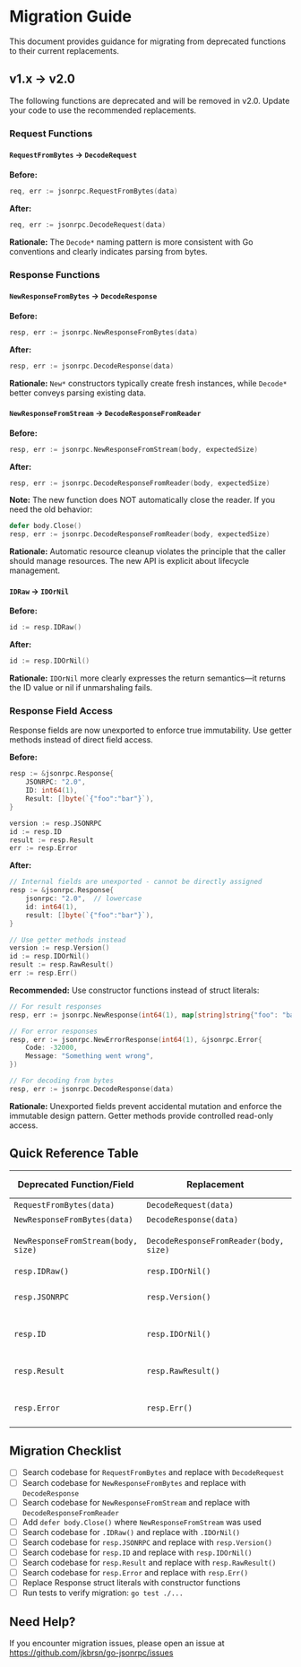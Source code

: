 # Migration Guide

This document provides guidance for migrating from deprecated functions to their current replacements.

## v1.x → v2.0

The following functions are deprecated and will be removed in v2.0. Update your code to use the recommended replacements.

### Request Functions

#### `RequestFromBytes` → `DecodeRequest`

**Before:**
```go
req, err := jsonrpc.RequestFromBytes(data)
```

**After:**
```go
req, err := jsonrpc.DecodeRequest(data)
```

**Rationale:** The `Decode*` naming pattern is more consistent with Go conventions and clearly indicates parsing from bytes.

### Response Functions

#### `NewResponseFromBytes` → `DecodeResponse`

**Before:**
```go
resp, err := jsonrpc.NewResponseFromBytes(data)
```

**After:**
```go
resp, err := jsonrpc.DecodeResponse(data)
```

**Rationale:** `New*` constructors typically create fresh instances, while `Decode*` better conveys parsing existing data.

#### `NewResponseFromStream` → `DecodeResponseFromReader`

**Before:**
```go
resp, err := jsonrpc.NewResponseFromStream(body, expectedSize)
```

**After:**
```go
resp, err := jsonrpc.DecodeResponseFromReader(body, expectedSize)
```

**Note:** The new function does NOT automatically close the reader. If you need the old behavior:

```go
defer body.Close()
resp, err := jsonrpc.DecodeResponseFromReader(body, expectedSize)
```

**Rationale:** Automatic resource cleanup violates the principle that the caller should manage resources. The new API is explicit about lifecycle management.

#### `IDRaw` → `IDOrNil`

**Before:**
```go
id := resp.IDRaw()
```

**After:**
```go
id := resp.IDOrNil()
```

**Rationale:** `IDOrNil` more clearly expresses the return semantics—it returns the ID value or nil if unmarshaling fails.

### Response Field Access

Response fields are now unexported to enforce true immutability. Use getter methods instead of direct field access.

**Before:**
```go
resp := &jsonrpc.Response{
    JSONRPC: "2.0",
    ID: int64(1),
    Result: []byte(`{"foo":"bar"}`),
}

version := resp.JSONRPC
id := resp.ID
result := resp.Result
err := resp.Error
```

**After:**
```go
// Internal fields are unexported - cannot be directly assigned
resp := &jsonrpc.Response{
    jsonrpc: "2.0",  // lowercase
    id: int64(1),
    result: []byte(`{"foo":"bar"}`),
}

// Use getter methods instead
version := resp.Version()
id := resp.IDOrNil()
result := resp.RawResult()
err := resp.Err()
```

**Recommended:** Use constructor functions instead of struct literals:
```go
// For result responses
resp, err := jsonrpc.NewResponse(int64(1), map[string]string{"foo": "bar"})

// For error responses
resp, err := jsonrpc.NewErrorResponse(int64(1), &jsonrpc.Error{
    Code: -32000,
    Message: "Something went wrong",
})

// For decoding from bytes
resp, err := jsonrpc.DecodeResponse(data)
```

**Rationale:** Unexported fields prevent accidental mutation and enforce the immutable design pattern. Getter methods provide controlled read-only access.

## Quick Reference Table

| Deprecated Function/Field | Replacement | Breaking Changes |
|---------------------------|-------------|------------------|
| `RequestFromBytes(data)` | `DecodeRequest(data)` | None |
| `NewResponseFromBytes(data)` | `DecodeResponse(data)` | None |
| `NewResponseFromStream(body, size)` | `DecodeResponseFromReader(body, size)` | Does not auto-close reader |
| `resp.IDRaw()` | `resp.IDOrNil()` | None |
| `resp.JSONRPC` | `resp.Version()` | Field is now unexported |
| `resp.ID` | `resp.IDOrNil()` | Field is now unexported |
| `resp.Result` | `resp.RawResult()` | Field is now unexported |
| `resp.Error` | `resp.Err()` | Field is now unexported |

## Migration Checklist

- [ ] Search codebase for `RequestFromBytes` and replace with `DecodeRequest`
- [ ] Search codebase for `NewResponseFromBytes` and replace with `DecodeResponse`
- [ ] Search codebase for `NewResponseFromStream` and replace with `DecodeResponseFromReader`
- [ ] Add `defer body.Close()` where `NewResponseFromStream` was used
- [ ] Search codebase for `.IDRaw()` and replace with `.IDOrNil()`
- [ ] Search codebase for `resp.JSONRPC` and replace with `resp.Version()`
- [ ] Search codebase for `resp.ID` and replace with `resp.IDOrNil()`
- [ ] Search codebase for `resp.Result` and replace with `resp.RawResult()`
- [ ] Search codebase for `resp.Error` and replace with `resp.Err()`
- [ ] Replace Response struct literals with constructor functions
- [ ] Run tests to verify migration: `go test ./...`

## Need Help?

If you encounter migration issues, please open an issue at https://github.com/jkbrsn/go-jsonrpc/issues
